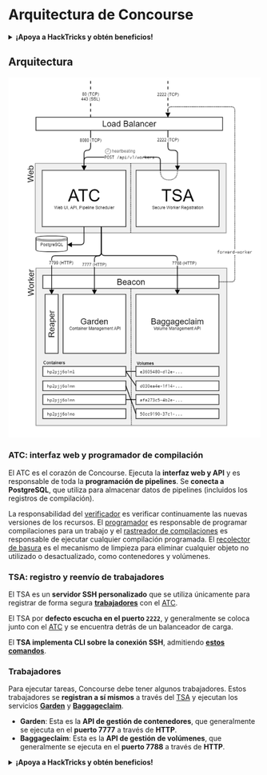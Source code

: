 # Arquitectura de Concourse

<details>

<summary><strong>¡Apoya a HackTricks y obtén beneficios!</strong></summary>

* Si quieres ver a tu **empresa anunciada en HackTricks** o si quieres acceder a la **última versión de PEASS o descargar HackTricks en PDF** ¡Consulta los [**PLANES DE SUSCRIPCIÓN**](https://github.com/sponsors/carlospolop)!
* Obtén el [**oficial PEASS & HackTricks swag**](https://peass.creator-spring.com)
* Descubre [**The PEASS Family**](https://opensea.io/collection/the-peass-family), nuestra colección exclusiva de [**NFTs**](https://opensea.io/collection/the-peass-family)
* **Únete al** 💬 [**grupo de Discord**](https://discord.gg/hRep4RUj7f) o al [**grupo de telegram**](https://t.me/peass) o **sígueme** en **Twitter** 🐦 [**@carlospolopm**](https://twitter.com/carlospolopm).
* **Comparte tus trucos de hacking enviando PR a los repositorios de GitHub de** [**HackTricks**](https://github.com/carlospolop/hacktricks) y [**HackTricks Cloud**](https://github.com/carlospolop/hacktricks-cloud).

</details>

## Arquitectura

![](<../../.gitbook/assets/image (39).png>)

### ATC: interfaz web y programador de compilación

El ATC es el corazón de Concourse. Ejecuta la **interfaz web y API** y es responsable de toda la **programación de pipelines**. Se **conecta a PostgreSQL**, que utiliza para almacenar datos de pipelines (incluidos los registros de compilación).

La responsabilidad del [verificador](https://concourse-ci.org/checker.html) es verificar continuamente las nuevas versiones de los recursos. El [programador](https://concourse-ci.org/scheduler.html) es responsable de programar compilaciones para un trabajo y el [rastreador de compilaciones](https://concourse-ci.org/build-tracker.html) es responsable de ejecutar cualquier compilación programada. El [recolector de basura](https://concourse-ci.org/garbage-collector.html) es el mecanismo de limpieza para eliminar cualquier objeto no utilizado o desactualizado, como contenedores y volúmenes.

### TSA: registro y reenvío de trabajadores

El TSA es un **servidor SSH personalizado** que se utiliza únicamente para registrar de forma segura [**trabajadores**](https://concourse-ci.org/internals.html#architecture-worker) con el [ATC](https://concourse-ci.org/internals.html#component-atc).

El TSA por **defecto escucha en el puerto `2222`**, y generalmente se coloca junto con el [ATC](https://concourse-ci.org/internals.html#component-atc) y se encuentra detrás de un balanceador de carga.

El **TSA implementa CLI sobre la conexión SSH**, admitiendo [**estos comandos**](https://concourse-ci.org/internals.html#component-tsa).

### Trabajadores

Para ejecutar tareas, Concourse debe tener algunos trabajadores. Estos trabajadores se **registran a sí mismos** a través del [TSA](https://concourse-ci.org/internals.html#component-tsa) y ejecutan los servicios [**Garden**](https://github.com/cloudfoundry-incubator/garden) y [**Baggageclaim**](https://github.com/concourse/baggageclaim).

* **Garden**: Esta es la **API de gestión de contenedores**, que generalmente se ejecuta en el **puerto 7777** a través de **HTTP**.
* **Baggageclaim**: Esta es la **API de gestión de volúmenes**, que generalmente se ejecuta en el **puerto 7788** a través de **HTTP**.

<details>

<summary><strong>¡Apoya a HackTricks y obtén beneficios!</strong></summary>

* Si quieres ver a tu **empresa anunciada en HackTricks** o si quieres acceder a la **última versión de PEASS o descargar HackTricks en PDF** ¡Consulta los [**PLANES DE SUSCRIPCIÓN**](https://github.com/sponsors/carlospolop)!
* Obtén el [**oficial PEASS & HackTricks swag**](https://peass.creator-spring.com)
* Descubre [**The PEASS Family**](https://opensea.io/collection/the-peass-family), nuestra colección exclusiva de [**NFTs**](https://opensea.io/collection/the-peass-family)
* **Únete al** 💬 [**grupo de Discord**](https://discord.gg/hRep4RUj7f) o al [**grupo de telegram**](https://t.me/peass) o **sígueme** en **Twitter** 🐦 [**@carlospolopm**](https://twitter.com/carlospolopm).
* **Comparte tus trucos de hacking enviando PR a los repositorios de GitHub de** [**HackTricks**](https://github.com/carlospolop/hacktricks) y [**HackTricks Cloud**](https://github.com/carlospolop/hacktricks-cloud).

</details>